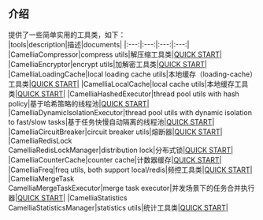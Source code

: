 
## 介绍
提供了一些简单实用的工具类，如下：  
|tools|description|描述|documents|
|:---:|:---:|:---:|:---:|
|CamelliaCompressor|compress utils|解压缩工具类|[QUICK START](/docs/tools/compressor.md)|
|CamelliaEncryptor|encrypt utils|加解密工具类|[QUICK START](/docs/tools/encryptor.md)|
|CamelliaLoadingCache|local loading cache utils|本地缓存（loading-cache）工具类|[QUICK START](/docs/tools/loading_cache.md)|
|CamelliaLocalCache|local cache utils|本地缓存工具类|[QUICK START](/docs/tools/local_cache.md)|
|CamelliaHashedExecutor|thread pool utils with hash policy|基于哈希策略的线程池|[QUICK START](/docs/tools/hashed_executor.md)|
|CamelliaDynamicIsolationExecutor|thread pool utils with dynamic isolation to fast/slow tasks|基于任务快慢自动隔离的线程池|[QUICK START](/docs/tools/dynamic_isolation.md)|
|CamelliaCircuitBreaker|circuit breaker utils|熔断器|[QUICK START](/docs/tools/circuit_breaker.md)|
|CamelliaRedisLock<br>CamelliaRedisLockManager|distribution lock|分布式锁|[QUICK START](/docs/tools/distribution_lock.md)|
|CamelliaCounterCache|counter cache|计数器缓存|[QUICK START](/docs/tools/counter_cache.md)|
|CamelliaFreq|freq utils, both support local/redis|频控工具类|[QUICK START](/docs/tools/freq.md)|
|CamelliaMergeTask<br>CamelliaMergeTaskExecutor|merge task executor|并发场景下的任务合并执行器|[QUICK START](/docs/tools/merge_task.md)|
|CamelliaStatistics<br>CamelliaStatisticsManager|statistics utils|统计工具类|[QUICK START](/docs/tools/statistics.md)|

